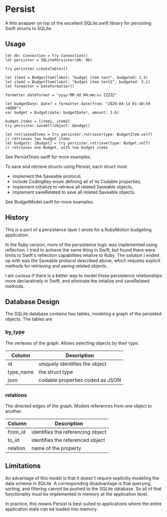 # Persist

A thin wrapper on top of the excellent SQLite.swift library for persisting Swift structs to SQLite.

## Usage

```
let db: Connection = try Connection()
let persister = SQLitePersister(db: db)

try persister.createTables()

let item1 = BudgetItem(label: "budget item test", budgeted: 1.5)
let item2 = BudgetItem(label: "budget item test2", budgeted: 2.1)
let formatter = DateFormatter()

formatter.dateFormat = "yyyy-MM-dd HH:mm:ss ZZZZZ"

let budgetDate: Date? = formatter.date(from: "2020-04-14 01:40:59 +0000")
var budget = Budget(date: budgetDate!, amount: 3.6)

budget.items = [item1, item2]
try persister.saveAll(object: &budget)

let retrievedItems = try persister.retrieve(type: BudgetItem.self)
// retrieves two budget items
let budgets: [Budget] = try persister.retrieve(type: Budget.self)
// retrieves one Budget, with two budget items
```

See PersistTests.swift for more examples.

To save and retrieve structs using Persist, each struct must

* implement the Saveable protocol,
* include CodingKey enum defining all of its Codable properties,
* implement initialize to retrieve all related Saveable objects,
* implement saveRelated to save all related Saveable objects.

See BudgetModel.swift for more examples.

## History

This is a port of a persistence layer I wrote for a RubyMotion budgeting application.

In the Ruby version, more of the persistence logic was implemented using reflection.  I tried to achieve the same thing in Swift, but found there were limits to Swift's reflection capabilities relative to Ruby.  The solution I ended up with was the Saveable protocol described above, which requires explicit methods for retrieving and saving related objects.

I am curious if there is a better way to model these persistence relationships more declaratively in Swift, and eliminate the intialize and saveRelated methods.

## Database Design

The SQLite database contains two tables, modeling a graph of the persisted objects.  The tables are

### by_type

The vertexes of the graph.  Allows selecting objects by their type.

|Column|Description|
|---------|-------------|
|id|uniquely identifies the object|
|type_name|the struct type|
|json|codable properties coded as JSON|

### relations

The directed edges of the graph.  Models references from one object to another.

|Column|Description|
|---------|-------------|
|from_id|identifies the referencing object|
|to_id|identifies the referenced object|
|relation|name of the property|

## Limitations

An advantage of this model is that it doesn't require explicitly modeling the data schema in SQLite.  A corresponding disadvantage is that querying, sorting, and filtering cannot be pushed to the SQLite database.  So all of that functionality must be implemented in memory at the application level.

In practice, this means Persist is best suited to applications where the entire application state can be loaded into memory.

